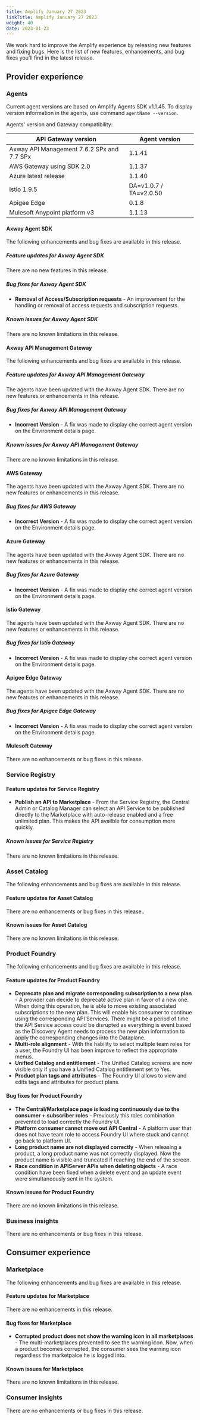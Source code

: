 ```yaml
---
title: Amplify January 27 2023
linkTitle: Amplify January 27 2023
weight: 40
date: 2023-01-23
---
```

We work hard to improve the Amplify experience by releasing new features and fixing bugs. Here is the list of new features, enhancements, and bug fixes you’ll find in the latest release.

## Provider experience

### Agents

Current agent versions are based on Amplify Agents SDK v1.1.45. To display version information in the agents, use command `agentName --version`.

Agents' version and Gateway compatibility:

| API Gateway version                        | Agent version          |
|--------------------------------------------|------------------------|
| Axway API Management 7.6.2 SPx and 7.7 SPx | 1.1.41                 |
| AWS Gateway using SDK 2.0                  | 1.1.37                 |
| Azure latest release                       | 1.1.40                 |
| Istio 1.9.5                                | DA=v1.0.7 / TA=v2.0.50 |
| Apigee Edge                                | 0.1.8                  |
| Mulesoft Anypoint platform v3              | 1.1.13                 |

#### Axway Agent SDK

The following enhancements and bug fixes are available in this release.

##### Feature updates for Axway Agent SDK

There are no new features in this release.

##### Bug fixes for Axway Agent SDK

* **Removal of Access/Subscription requests** - An improvement for the handling or removal of access requests and subscription requests.

##### Known issues for Axway Agent SDK

There are no known limitations in this release.

#### Axway API Management Gateway

The following enhancements and bug fixes are available in this release.

##### Feature updates for Axway API Management Gateway

The agents have been updated with the Axway Agent SDK. There are no new features or enhancements in this release.

##### Bug fixes for Axway API Management Gateway

* **Incorrect Version** - A fix was made to display che correct agent version on the Environment details page.

##### Known issues for Axway API Management Gateway

There are no known limitations in this release.

#### AWS Gateway

The agents have been updated with the Axway Agent SDK. There are no new features or enhancements in this release.

##### Bug fixes for AWS Gateway

* **Incorrect Version** - A fix was made to display che correct agent version on the Environment details page.

#### Azure Gateway

The agents have been updated with the Axway Agent SDK. There are no new features or enhancements in this release.

##### Bug fixes for Azure Gateway

* **Incorrect Version** - A fix was made to display che correct agent version on the Environment details page.

#### Istio Gateway

The agents have been updated with the Axway Agent SDK. There are no new features or enhancements in this release.

##### Bug fixes for Istio Gateway

* **Incorrect Version** - A fix was made to display che correct agent version on the Environment details page.

#### Apigee Edge Gateway

The agents have been updated with the Axway Agent SDK. There are no new features or enhancements in this release.

##### Bug fixes for Apigee Edge Gateway

* **Incorrect Version** - A fix was made to display che correct agent version on the Environment details page.

#### Mulesoft Gateway

There are no enhancements or bug fixes in this release.

### Service Registry

#### Feature updates for Service Registry

* **Publish an API to Marketplace** - From the Service Registry, the Central Admin or Catalog Manager can select an API Service to be published directly to the Marketplace with auto-release enabled and a free unlimited plan.  This makes the API availble for consumption more quickly. 

##### Known issues for Service Registry

There are no known limitations in this release.

### Asset Catalog

The following enhancements and bug fixes are available in this release.

#### Feature updates for Asset Catalog

There are no enhancements or bug fixes in this release..

#### Known issues for Asset Catalog

There are no known limitations in this release.

### Product Foundry

The following enhancements and bug fixes are available in this release.

#### Feature updates for Product Foundry

* **Deprecate plan and migrate corresponding subscription to a new plan** - A provider can decide to deprecate active plan in favor of a new one. When doing this operation, he is able to move existing associated subscriptions to the new plan. This will enable his consumer to continue using the corresponding API Services. There might be a period of time the API Service access could be disrupted as everything is event based as the Discovery Agent needs to process the new plan information to apply the corresponding changes into the Dataplane.
* **Multi-role alignment** - With the hability to select multiple team roles for a user, the Foundry UI has been improve to reflect the appropriate menus.
* **Unified Catalog and entitlement** - The Unified Catalog screens are now visible only if you have a Unified Catalog entitlement set to Yes.
* **Product plan tags and attributes** - The Foundry UI allows to view and edits tags and attributes for product plans.

#### Bug fixes for Product Foundry

* **The Central/Marketplace page is loading continuously due to the consumer + subscriber roles** - Previously this roles combination prevented to load correctly the Foundry UI.
* **Platform consumer cannot move out API Central** - A platform user that does not have team role to access Foundry UI where stuck and cannot go back to platform UI.
* **Long product name are not displayed correctly** - When releasing a product, a long product name was not correctly displayed. Now the product name is visible and truncated if reaching the end of the screen.
* **Race condition in APIServer APIs when deleting objects** - A race condition have been fixed when a delete event and an update event were simultaneously sent in the system.

#### Known issues for Product Foundry

There are no known limitations in this release.

### Business insights

There are no enhancements or bug fixes in this release.

## Consumer experience

### Marketplace

The following enhancements and bug fixes are available in this release.

#### Feature updates for Marketplace

There are no enhancements in this release.

#### Bug fixes for Marketplace

* **Corrupted product does not show the warning icon in all marketplaces** - The multi-marketplaces prevented to see the warning icon. Now, when a product becomes corrupted, the consumer sees the warning icon regardless the marketpalce he is logged into.

#### Known issues for Marketplace

There are no known limitations in this release.

### Consumer insights

There are no enhancements or bug fixes in this release.
